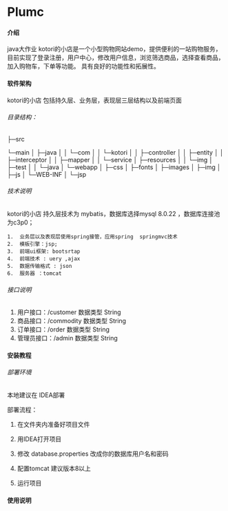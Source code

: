 # Plumc

#### 介绍
 java大作业
 kotori的小店是一个小型购物网站demo，提供便利的一站购物服务，目前实现了登录注册，用户中心，修改用户信息，浏览筛选商品，选择查看商品，加入购物车，下单等功能。
具有良好的功能性和拓展性。

#### 软件架构
kotori的小店 包括持久层、业务层，表现层三层结构以及前端页面

###### 目录结构：

├─src

  └─main
│     ├─java
│      │  └─com
│      │      └─kotori
│      │          ├─controller
│      │          ├─entity
│      │          ├─interceptor
│      │          ├─mapper
│      │          └─service
│      ├─resources
│      │  └─img
│      ├─test
│      │  └─java
│      └─webapp
│          ├─css
│          ├─fonts
│          ├─images
│          ├─img
│          ├─js
│          └─WEB-INF
│              └─jsp



###### 技术说明

kotori的小店 持久层技术为 mybatis，数据库选择mysql 8.0.22 ，数据库连接池为c3p0；

    1.  业务层以及表现层使用spring接管，应用spring  springmvc技术
    2.  模板引擎：jsp;
    3.  前端ui框架: bootsrtap 
    4.  前端技术 : uery ,ajax
    5.  数据传输格式 : json
    6.  服务器 ：tomcat

###### 接口说明

1. 用户接口：/customer       数据类型 String
2. 商品接口：/commodity    数据类型 String
3. 订单接口：/order              数据类型 String
4. 管理员接口：/admin        数据类型 String
#### 安装教程

###### 部署环境

本地建议在 IDEA部署

部署流程：

1. 在文件夹内准备好项目文件   

2. 用IDEA打开项目

3. 修改 database.properties  改成你的数据库用户名和密码

4. 配置tomcat  建议版本8以上

5. 运行项目

#### 使用说明

